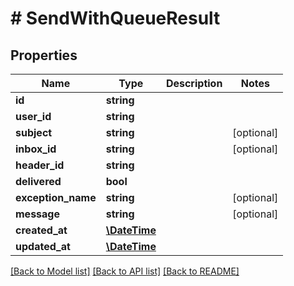 # # SendWithQueueResult

## Properties

Name | Type | Description | Notes
------------ | ------------- | ------------- | -------------
**id** | **string** |  | 
**user_id** | **string** |  | 
**subject** | **string** |  | [optional] 
**inbox_id** | **string** |  | [optional] 
**header_id** | **string** |  | 
**delivered** | **bool** |  | 
**exception_name** | **string** |  | [optional] 
**message** | **string** |  | [optional] 
**created_at** | [**\DateTime**](\DateTime) |  | 
**updated_at** | [**\DateTime**](\DateTime) |  | 

[[Back to Model list]](../../README#documentation-for-models) [[Back to API list]](../../README#documentation-for-api-endpoints) [[Back to README]](../../README)


